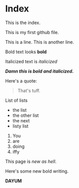 # Index

This is the index.

This is my first github file.

This is a line.
This is another line.

Bold text looks **bold**

Italicized text is *italicized*

***Damn this is bold and italicized.***

Here's a quote:
> That's tuff.
> 

List of lists
* the list
* the other list
* the next
* listy list

1. You
2. are
3. doing
4. iffy

This page is *new as hell*.

Here's some new bold writing.

**DAYUM**